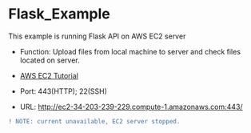 # Flask_Example

This example is running Flask API on AWS EC2 server

- Function: Upload files from local machine to server and check files located on server.

- [AWS EC2 Tutorial](https://docs.aws.amazon.com/AWSEC2/latest/UserGuide/EC2_GetStarted.html)

- Port: 443(HTTP); 22(SSH)

- URL: http://ec2-34-203-239-229.compute-1.amazonaws.com:443/ 
```diff 
! NOTE: current unavailable, EC2 server stopped. 
```
